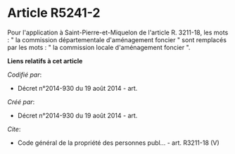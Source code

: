 # Article R5241-2

Pour l'application à Saint-Pierre-et-Miquelon de l'article R. 3211-18, les mots : " la commission départementale
d'aménagement foncier " sont remplacés par les mots : " la commission locale d'aménagement foncier ".

**Liens relatifs à cet article**

_Codifié par_:

  - Décret n°2014-930 du 19 août 2014 - art.

_Créé par_:

  - Décret n°2014-930 du 19 août 2014 - art.

_Cite_:

  - Code général de la propriété des personnes publ... - art. R3211-18 (V)
